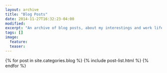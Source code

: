 ```yaml
---
layout: archive
title: "Blog Posts"
date: 2014-11-27T16:32:23-04:00
modified:
excerpt: "An archive of blog posts, about my interestings and work life."
tags: []
image:
  feature:
  teaser:
---
```


<div class="tiles">
{% for post in site.categories.blog %}
  {% include post-list.html %}
{% endfor %}
</div><!-- /.tiles -->